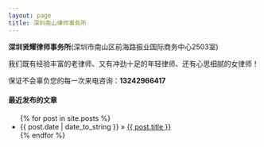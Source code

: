 ```yaml
---
layout: page
title: 深圳南山律师事务所
---
```

<strong>深圳贤耀律师事务所</strong>(深圳市南山区前海路振业国际商务中心2503室)

我们既有经验丰富的老律师、又有冲劲十足的年轻律师、还有心思细腻的女律师！

保证不会辜负您的每一次来电咨询：<strong>13242966417</strong>

#### 最近发布的文章

<ul class="posts">
  {% for post in site.posts %}
    <li><span>{{ post.date | date_to_string }}</span> &raquo; <a href="{{ post.url }}">{{ post.title }}</a></li>
  {% endfor %}
</ul>
